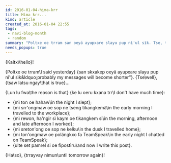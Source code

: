 ```yaml
---
id: 2016-01-04-hima-krr
title: Hìma krr...
kind: article
created_at: 2016-01-04 22:55
tags:
 - navi-blog-month
 - random
summary: "Poltxe oe trram san oeyä ayupxare slayu pup nì'ul sìk. Tse, tsaw lu ngay..."
needs_popups: true
---
```


{Kaltxì\hello}!

{Poltxe oe trram\I said yesterday}
{san skxakep oeyä ayupxare slayu pup nì'ul sìk\&ldquo;probably my messages will become shorter&rdquo;}.
{Tse\well},
{tsaw latsu ngay\that is true}...

{Lun lu fwa\the reason is that}
{ke lu oeru kxana trr\I don't have much time}:
<ul>
<li>{mì ton oe hahaw\in the night I slept};</li>
<li>{mì srr'ongmaw oe sop ne tseng tìkangkemä\in the early morning I travelled to the workplace};</li>
<li>{mì rewon, ha'ngir sì kaym oe tìkangkem si\in the morning, afternoon and late afternoon I worked};</li>
<li>{mì sreton'ong oe sop ne kelku\in the dusk I travelled home};</li>
<li>{mì ton'ongmaw oe polängkxo fa TeamSpeak\in the early night I chatted on TeamSpeak};</li>
<li>{ulte set pamrel si oe fìpostìru\and now I write this post}.</li>
</ul>

{Ha\so},
{trrayvay nìmun\until tomorrow again}!